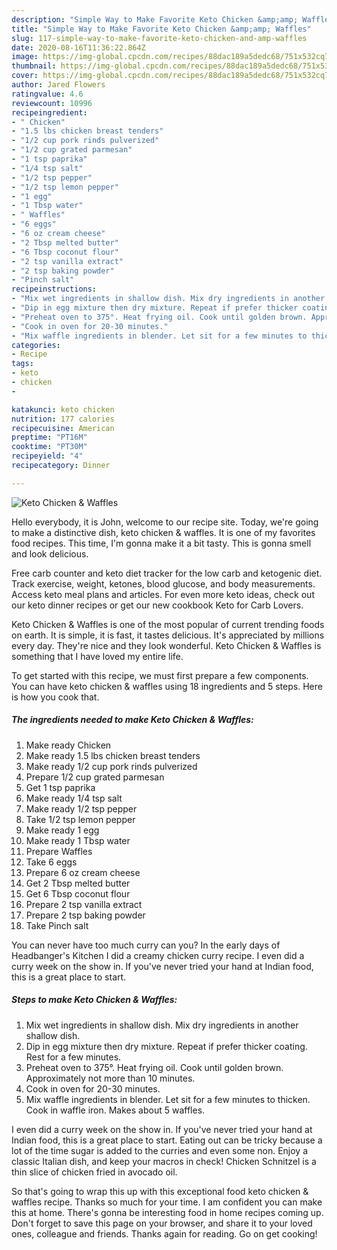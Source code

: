 ```yaml
---
description: "Simple Way to Make Favorite Keto Chicken &amp;amp; Waffles"
title: "Simple Way to Make Favorite Keto Chicken &amp;amp; Waffles"
slug: 117-simple-way-to-make-favorite-keto-chicken-and-amp-waffles
date: 2020-08-16T11:36:22.864Z
image: https://img-global.cpcdn.com/recipes/88dac189a5dedc68/751x532cq70/keto-chicken-waffles-recipe-main-photo.jpg
thumbnail: https://img-global.cpcdn.com/recipes/88dac189a5dedc68/751x532cq70/keto-chicken-waffles-recipe-main-photo.jpg
cover: https://img-global.cpcdn.com/recipes/88dac189a5dedc68/751x532cq70/keto-chicken-waffles-recipe-main-photo.jpg
author: Jared Flowers
ratingvalue: 4.6
reviewcount: 10996
recipeingredient:
- " Chicken"
- "1.5 lbs chicken breast tenders"
- "1/2 cup pork rinds pulverized"
- "1/2 cup grated parmesan"
- "1 tsp paprika"
- "1/4 tsp salt"
- "1/2 tsp pepper"
- "1/2 tsp lemon pepper"
- "1 egg"
- "1 Tbsp water"
- " Waffles"
- "6 eggs"
- "6 oz cream cheese"
- "2 Tbsp melted butter"
- "6 Tbsp coconut flour"
- "2 tsp vanilla extract"
- "2 tsp baking powder"
- "Pinch salt"
recipeinstructions:
- "Mix wet ingredients in shallow dish. Mix dry ingredients in another shallow dish."
- "Dip in egg mixture then dry mixture. Repeat if prefer thicker coating. Rest for a few minutes."
- "Preheat oven to 375°. Heat frying oil. Cook until golden brown. Approximately not more than 10 minutes."
- "Cook in oven for 20-30 minutes."
- "Mix waffle ingredients in blender. Let sit for a few minutes to thicken. Cook in waffle iron. Makes about 5 waffles."
categories:
- Recipe
tags:
- keto
- chicken
- 

katakunci: keto chicken  
nutrition: 177 calories
recipecuisine: American
preptime: "PT16M"
cooktime: "PT30M"
recipeyield: "4"
recipecategory: Dinner

---
```



![Keto Chicken &amp; Waffles](https://img-global.cpcdn.com/recipes/88dac189a5dedc68/751x532cq70/keto-chicken-waffles-recipe-main-photo.jpg)

Hello everybody, it is John, welcome to our recipe site. Today, we're going to make a distinctive dish, keto chicken &amp; waffles. It is one of my favorites food recipes. This time, I'm gonna make it a bit tasty. This is gonna smell and look delicious.

Free carb counter and keto diet tracker for the low carb and ketogenic diet. Track exercise, weight, ketones, blood glucose, and body measurements. Access keto meal plans and articles. For even more keto ideas, check out our keto dinner recipes or get our new cookbook Keto for Carb Lovers.

Keto Chicken &amp; Waffles is one of the most popular of current trending foods on earth. It is simple, it is fast, it tastes delicious. It's appreciated by millions every day. They're nice and they look wonderful. Keto Chicken &amp; Waffles is something that I have loved my entire life.


To get started with this recipe, we must first prepare a few components. You can have keto chicken &amp; waffles using 18 ingredients and 5 steps. Here is how you cook that.

<!--inarticleads1-->

##### The ingredients needed to make Keto Chicken &amp; Waffles:

1. Make ready  Chicken
1. Make ready 1.5 lbs chicken breast tenders
1. Make ready 1/2 cup pork rinds pulverized
1. Prepare 1/2 cup grated parmesan
1. Get 1 tsp paprika
1. Make ready 1/4 tsp salt
1. Make ready 1/2 tsp pepper
1. Take 1/2 tsp lemon pepper
1. Make ready 1 egg
1. Make ready 1 Tbsp water
1. Prepare  Waffles
1. Take 6 eggs
1. Prepare 6 oz cream cheese
1. Get 2 Tbsp melted butter
1. Get 6 Tbsp coconut flour
1. Prepare 2 tsp vanilla extract
1. Prepare 2 tsp baking powder
1. Take Pinch salt


You can never have too much curry can you? In the early days of Headbanger&#39;s Kitchen I did a creamy chicken curry recipe. I even did a curry week on the show in. If you&#39;ve never tried your hand at Indian food, this is a great place to start. 

<!--inarticleads2-->

##### Steps to make Keto Chicken &amp; Waffles:

1. Mix wet ingredients in shallow dish. Mix dry ingredients in another shallow dish.
1. Dip in egg mixture then dry mixture. Repeat if prefer thicker coating. Rest for a few minutes.
1. Preheat oven to 375°. Heat frying oil. Cook until golden brown. Approximately not more than 10 minutes.
1. Cook in oven for 20-30 minutes.
1. Mix waffle ingredients in blender. Let sit for a few minutes to thicken. Cook in waffle iron. Makes about 5 waffles.


I even did a curry week on the show in. If you&#39;ve never tried your hand at Indian food, this is a great place to start. Eating out can be tricky because a lot of the time sugar is added to the curries and even some non. Enjoy a classic Italian dish, and keep your macros in check! Chicken Schnitzel is a thin slice of chicken fried in avocado oil. 

So that's going to wrap this up with this exceptional food keto chicken &amp; waffles recipe. Thanks so much for your time. I am confident you can make this at home. There's gonna be interesting food in home recipes coming up. Don't forget to save this page on your browser, and share it to your loved ones, colleague and friends. Thanks again for reading. Go on get cooking!
